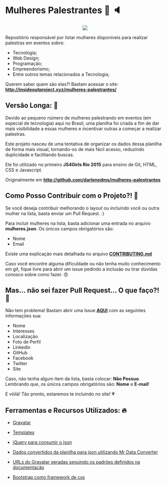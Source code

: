 # Mulheres Palestrantes :woman: :speaker:

<p align="center">
  <img src="https://i.imgsafe.org/75/75fff68554.jpeg"/>
</p>

Repositório responsável por listar mulheres disponíveis para realizar palestras em eventos sobre:

* Tecnologia;
* Web Design;
* Programação;
* Empreendorismo;
* Entre outros temas relacionados a Tecnologia;

Querem saber quem são elas?! Bastam acessar o site: **http://insideoutproject.xyz/mulheres-palestrantes/**

## Versão Longa: :raising_hand:

Devido ao pequeno número de mulheres palestrando em eventos (em especial de tecnologia) aqui no Brasil, uma planilha foi criada a fim de dar mais visibilidade a essas mulheres e incentivar outras a começar a realizar palestras.

Este projeto nasceu de uma tentativa de organizar os dados dessa planilha de forma mais visual, tornando-os de mais fácil acesso, reduzindo duplicidade e facilitando buscas.

Ele foi utilizado no primeiro **JS4Girls Rio 2015** para ensino de Git, HTML, CSS e Javascript.

Originalmente em **http://github.com/darlenedms/mulheres-palestrantes**


## Como Posso Contribuir com o Projeto?! :star2:

Se você deseja contribuir melhorando o layout ou incluindo você ou outra mulher na lista, basta enviar um Pull Request. :)

Para incluir mulheres na lista, basta adicionar uma entrada no arquivo **mulheres.json**. Os únicos campos obrigatórios são:

* Nome
* Email

Existe uma explicação mais detalhada no arquivo **[CONTRIBUTING.md](./CONTRIBUTING.md)**

Caso você encontre alguma dificuldade ou não tenha muito conhecimento em git, fique livre para abrir um issue pedindo a inclusão ou tirar dúvidas conosco sobre como fazer. :heart_eyes:


## Mas... não sei fazer Pull Request... O que faço?! :loudspeaker:

Não tem problema! Bastam abrir uma Issue **[AQUI](https://github.com/darlenedms/mulheres-palestrantes/issues)** com as seguintes informações sua:

* Nome
* Interesses
* Localização
* Foto de Perfil
* Linkedin
* GitHub
* Facebook
* Twitter
* Site

Caso, não tenha algum item da lista, basta colocar: **Não Possuo**. Lembrando que, os únicos campos obrigatórios são: **Nome** e **E-mail**!

E vòilá! Tão pronto, estaremos te incluindo no site! :heartpulse:

## Ferramentas e Recursos Utilizados: :fire:

* [Gravatar](https://en.gravatar.com/site/implement/images/)

* [Templates](http://beebole.com/pure/)

* [jQuery para consumir o json](http://api.jquery.com/jQuery.getJSON/)

* [Dados convertidos da planilha para json utilizando Mr Data Converter](https://shancarter.github.io/mr-data-converter/)

* [URLs do Gravatar geradas seguindo os padrões definidos na documentação](https://br.gravatar.com/site/implement/images/)

* [Bootstrap como framework de css](http://getbootstrap.com/)

